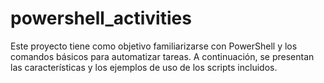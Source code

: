 # powershell_activities
Este proyecto tiene como objetivo familiarizarse con PowerShell y los comandos básicos para automatizar tareas. A continuación, se presentan las características y los ejemplos de uso de los scripts incluidos.

